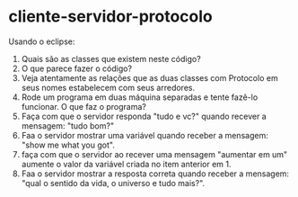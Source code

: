 # cliente-servidor-protocolo

Usando o eclipse:

1) Quais são as classes que existem neste código?
2) O que parece fazer o código?
3) Veja atentamente as relações que as duas classes com Protocolo em seus nomes estabelecem com seus arredores.
4) Rode um programa em duas máquina separadas e tente fazê-lo funcionar. O que faz o programa?
5) Faça com que o servidor responda "tudo e vc?" quando recever a mensagem: "tudo bom?"
6) Faa o servidor mostrar uma variável quando receber a mensagem: "show me what you got".
6) faça com que o servidor ao recever uma mensagem "aumentar em um" aumente o valor da variável criada no item anterior em 1.
7) Faa o servidor mostrar a resposta correta quando receber a mensagem: "qual o sentido da vida, o universo e tudo mais?".
